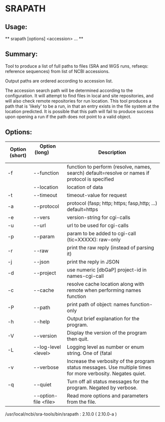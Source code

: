 # SRAPATH

## Usage:
**  srapath [options] \<accession\> ... **

## Summary:
  Tool to produce a list of full paths to files
  (SRA and WGS runs, refseqs: reference sequences)
  from list of NCBI accessions.

  Output paths are ordered according to accession list.

  The accession search path will be determined according to the
  configuration. It will attempt to find files in local and site
  repositories, and will also check remote repositories for run
  location.
  This tool produces a path that is 'likely' to be a run, in that
  an entry exists in the file system at the location predicted.
  It is possible that this path will fail to produce success upon
  opening a run if the path does not point to a valid object.

## Options:
Option (short) | Option (long) &nbsp;&nbsp;&nbsp;&nbsp; &nbsp; &nbsp; &nbsp; &nbsp; &nbsp; &nbsp; &nbsp;| Description
---|---|---
  -f|--function   |                 function to perform (resolve, names, search) default=resolve or names if protocol is specified 
   &nbsp; |--location      |                 location of data 
  -t|--timeout    |                 timeout-value for request 
  -a|--protocol   |                 protocol (fasp; http; https; fasp,http; ...) default=https 
  -e|--vers       |                 version-string for cgi-calls 
  -u|--url        |                 url to be used for cgi-calls 
  -p|--param      |                 param to be added to cgi-call (tic=XXXXX): raw-only 
  -r|--raw        |                 print the raw reply (instead of parsing it) 
  -j|--json       |                 print the reply in JSON 
  -d|--project    |                 use numeric [dbGaP] project-id in names-cgi-call 
  -c|--cache      |                 resolve cache location along with remote when performing names function 
  -P|--path       |                 print path of object: names function-only 
  -h|--help       |                 Output brief explanation for the program. 
  -V|--version    |                 Display the version of the program then quit. 
  -L|--log-level \<level\> |          Logging level as number or enum string. One of (fatal|sys|int|err|warn|info|debug) or (0-6) Current/default is warn 
  -v|--verbose    |                 Increase the verbosity of the program status messages. Use multiple times for more verbosity. Negates quiet. 
  -q|--quiet      |                 Turn off all status messages for the program. Negated by verbose. 
  &nbsp; | --option-file \<file\> |            Read more options and parameters from the file. 

/usr/local/ncbi/sra-tools/bin/srapath : 2.10.0 ( 2.10.0-a )
